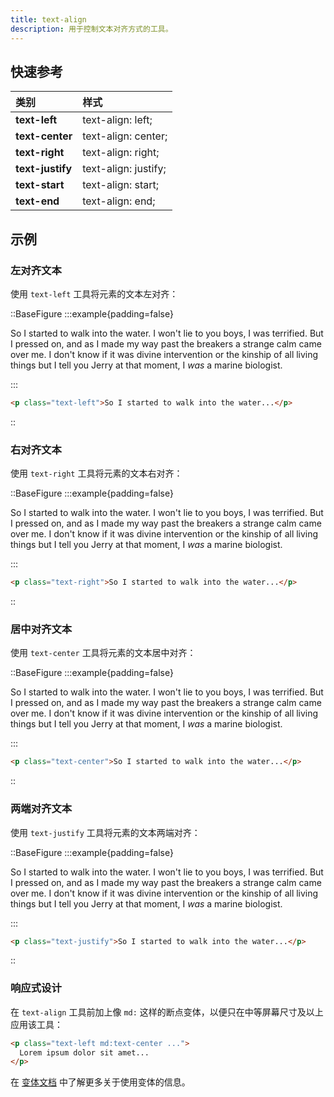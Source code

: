 ```yaml
---
title: text-align
description: 用于控制文本对齐方式的工具。
---
```


## 快速参考

| 类别          | 样式             |
| :------------ | :--------------- |
| **text-left** | text-align: left; |
| **text-center** | text-align: center; |
| **text-right** | text-align: right; |
| **text-justify** | text-align: justify; |
| **text-start** | text-align: start; |
| **text-end** | text-align: end; |

## 示例

### 左对齐文本

使用 `text-left` 工具将元素的文本左对齐：

::BaseFigure
:::example{padding=false}
<div class="px-4 sm:px-0">
  <div class="mx-auto max-w-lg p-8 text-sm/6 text-gray-900 dark:text-gray-200">
    <p class="text-left">
      So I started to walk into the water. I won't lie to you boys, I was terrified. But I pressed on, and as I made
      my way past the breakers a strange calm came over me. I don't know if it was divine intervention or the
      kinship of all living things but I tell you Jerry at that moment, I <em>was</em> a marine biologist.
    </p>
  </div>
</div>
:::

```html
<p class="text-left">So I started to walk into the water...</p>
```
::

### 右对齐文本

使用 `text-right` 工具将元素的文本右对齐：

::BaseFigure
:::example{padding=false}
<div class="px-4 sm:px-0">
  <div class="mx-auto max-w-lg p-8 text-sm/6 text-gray-900 dark:text-gray-200">
    <p class="text-right">
      So I started to walk into the water. I won't lie to you boys, I was terrified. But I pressed on, and as I made
      my way past the breakers a strange calm came over me. I don't know if it was divine intervention or the
      kinship of all living things but I tell you Jerry at that moment, I <em>was</em> a marine biologist.
    </p>
  </div>
</div>
:::

```html
<p class="text-right">So I started to walk into the water...</p>
```
::

### 居中对齐文本

使用 `text-center` 工具将元素的文本居中对齐：

::BaseFigure
:::example{padding=false}
<div class="px-4 sm:px-0">
  <div class="mx-auto max-w-lg p-8 text-sm/6 text-gray-900 dark:text-gray-200">
    <p class="text-center">
      So I started to walk into the water. I won't lie to you boys, I was terrified. But I pressed on, and as I made
      my way past the breakers a strange calm came over me. I don't know if it was divine intervention or the
      kinship of all living things but I tell you Jerry at that moment, I <em>was</em> a marine biologist.
    </p>
  </div>
</div>
:::

```html
<p class="text-center">So I started to walk into the water...</p>
```
::

### 两端对齐文本

使用 `text-justify` 工具将元素的文本两端对齐：

::BaseFigure
:::example{padding=false}
<div class="px-4 sm:px-0">
  <div class="mx-auto max-w-lg p-8 text-sm/6 text-gray-900 dark:text-gray-200">
    <p class="text-justify">
      So I started to walk into the water. I won't lie to you boys, I was terrified. But I pressed on, and as I made
      my way past the breakers a strange calm came over me. I don't know if it was divine intervention or the
      kinship of all living things but I tell you Jerry at that moment, I <em>was</em> a marine biologist.
    </p>
  </div>
</div>
:::

```html
<p class="text-justify">So I started to walk into the water...</p>
```
::

### 响应式设计

在 `text-align` 工具前加上像 `md:` 这样的断点变体，以便只在中等屏幕尺寸及以上应用该工具：

```html
<p class="text-left md:text-center ...">
  Lorem ipsum dolor sit amet...
</p>
```

在 [变体文档](https://tailwindcss.com/docs/hover-focus-and-other-states%23variants) 中了解更多关于使用变体的信息。

